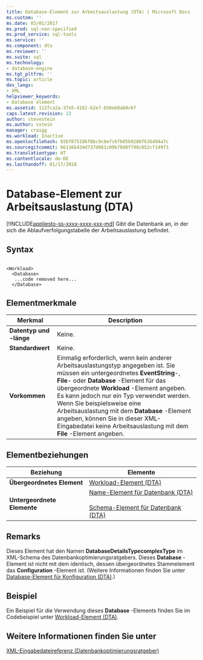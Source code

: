 ```yaml
---
title: Database-Element zur Arbeitsauslastung (DTA) | Microsoft Docs
ms.custom: ''
ms.date: 03/01/2017
ms.prod: sql-non-specified
ms.prod_service: sql-tools
ms.service: ''
ms.component: dta
ms.reviewer: ''
ms.suite: sql
ms.technology:
- database-engine
ms.tgt_pltfrm: ''
ms.topic: article
dev_langs:
- XML
helpviewer_keywords:
- Database element
ms.assetid: 112fca2a-37e5-4162-b2e7-b56eb8ab0c6f
caps.latest.revision: 12
author: stevestein
ms.author: sstein
manager: craigg
ms.workload: Inactive
ms.openlocfilehash: 02bf075186f8bc9c8efc6fb05b9288f636494a7c
ms.sourcegitcommit: b6116b434d737d661c09b78d0f798c652cf149f3
ms.translationtype: HT
ms.contentlocale: de-DE
ms.lasthandoff: 01/17/2018
---
```

# <a name="database-element-for-workload-dta"></a>Database-Element zur Arbeitsauslastung (DTA)
[!INCLUDE[appliesto-ss-xxxx-xxxx-xxx-md](../../includes/appliesto-ss-xxxx-xxxx-xxx-md.md)] Gibt die Datenbank an, in der sich die Ablaufverfolgungstabelle der Arbeitsauslastung befindet.  
  
## <a name="syntax"></a>Syntax  
  
```  
  
<Workload>  
  <Database>  
   ...code removed here...  
  </Database>  
```  
  
## <a name="element-characteristics"></a>Elementmerkmale  
  
|Merkmal|Description|  
|--------------------|-----------------|  
|**Datentyp und -länge**|Keine.|  
|**Standardwert**|Keine.|  
|**Vorkommen**|Einmalig erforderlich, wenn kein anderer Arbeitsauslastungstyp angegeben ist. Sie müssen ein untergeordnetes **EventString**-, **File**- oder **Database** -Element für das übergeordnete **Workload** -Element angeben. Es kann jedoch nur ein Typ verwendet werden. Wenn Sie beispielsweise eine Arbeitsauslastung mit dem **Database** -Element angeben, können Sie in dieser XML-Eingabedatei keine Arbeitsauslastung mit dem **File** -Element angeben.|  
  
## <a name="element-relationships"></a>Elementbeziehungen  
  
|Beziehung|Elemente|  
|------------------|--------------|  
|**Übergeordnetes Element**|[Workload-Element &#40;DTA&#41;](../../tools/dta/workload-element-dta.md)|  
|**Untergeordnete Elemente**|[Name-Element für Datenbank &#40;DTA&#41;](../../tools/dta/name-element-for-database-dta.md)<br /><br /> [Schema-Element für Datenbank &#40;DTA&#41;](../../tools/dta/schema-element-for-database-dta.md)|  
  
## <a name="remarks"></a>Remarks  
 Dieses Element hat den Namen **DatabaseDetailsTypecomplexType** im XML-Schema des Datenbankoptimierungsratgebers. Dieses **Database** -Element ist nicht mit dem identisch, dessen übergeordnetes Stammelement das **Configuration** -Element ist. (Weitere Informationen finden Sie unter [Database-Element für Konfiguration &#40;DTA&#41;](../../tools/dta/database-element-for-configuration-dta.md).)  
  
## <a name="example"></a>Beispiel  
 Ein Beispiel für die Verwendung dieses **Database** -Elements finden Sie im Codebeispiel unter [Workload-Element &#40;DTA&#41;](../../tools/dta/workload-element-dta.md).  
  
## <a name="see-also"></a>Weitere Informationen finden Sie unter  
 [XML-Eingabedateireferenz &#40;Datenbankoptimierungsratgeber&#41;](../../tools/dta/xml-input-file-reference-database-engine-tuning-advisor.md)  
  
  
